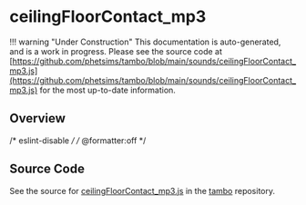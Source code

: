 # ceilingFloorContact_mp3

!!! warning "Under Construction"
    This documentation is auto-generated, and is a work in progress. Please see the source code at
    [https://github.com/phetsims/tambo/blob/main/sounds/ceilingFloorContact_mp3.js](https://github.com/phetsims/tambo/blob/main/sounds/ceilingFloorContact_mp3.js) for the most up-to-date information.

## Overview

/* eslint-disable */
/* @formatter:off */



## Source Code

See the source for [ceilingFloorContact_mp3.js](https://github.com/phetsims/tambo/blob/main/sounds/ceilingFloorContact_mp3.js) in the [tambo](https://github.com/phetsims/tambo) repository.
